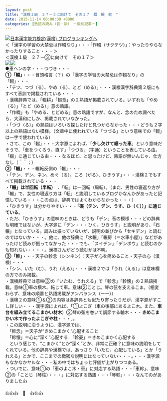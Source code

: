 ```yaml
---
layout: post
title: "漢検１級　２７－③に向けて　その１７　輟　輾　軫　"
date: 2015-11-14 00:00:00 +0900
categories: [熟語の読み（音・訓）　－個別記事－]
---
```


[![](/syuusyuu9701/assets/images/漢検１級-２７－③に向けて-その１７-輟-輾-軫--br_c_3028_1.gif)](http://blog.with2.net/link.php?1659096:3028 "日本漢字能力検定(漢検) ブログランキングへ")[日本漢字能力検定(漢検) ブログランキングへ](http://blog.with2.net/link.php?1659096:3028)  
＜「漢字の学習の大禁忌は作輟なり」・・・「作輟（サクテツ）」：やったりやらなかったりすること・・・＞  
＜漢検１級　２７－③に向けて　その１７＞  
![](/syuusyuu9701/assets/images/漢検１級-２７－③に向けて-その１７-輟-輾-軫--5042a89f21c6fc8cacf0a6d490e7f733.jpg)![](/syuusyuu9701/assets/images/漢検１級-２７－③に向けて-その１７-輟-輾-軫--20f76c71634d5b7d02791dbbe620c0cb.jpg)  
●車ヘンの字・・・つづき・・・  
**①「輟」**・・・冒頭格言（？）の「漢字の学習の大禁忌は作輟なり」の「輟」・・・  
・「テツ、つづ（る）、やめ（る）、とど（める）」・・・漢検漢字辞典第２版にもすべて音訓で掲載されている・・・  
・漢検辞典では、「輟耕」「輟食」の２熟語が掲載されている。いずれも「やめ（る）」「とど（める）」意の熟語。  
・「作輟」も「やめる、とどめる」意の熟語ですが、なんと、念のため調べたら、大漢和にしか、掲載されていなかった。  
・「つづ（る）」の熟語はいろいろ探したけど見つからなかった・・・どうも２字以上の熟語はない模様。（文章中に使われている「つづる」という意味での「輟」は一字で使われている）  
・さて、この「輟」・・・大字源によれば、「**少し欠けて繕った車**」という意味だそうで、「車をつくろう、直す」「つづる」（字通）ということを表している由。「綴」に通じている由・・・なるほど、と思ったけど、熟語が無いんじゃ、仕方なし（＾＾；）  
**②「輾」**・・・輾転反側の「輾」・・・  
・「テン、デン、ネン、めぐ（る）、ころ（がる）、ひきうす」・・・漢検２でもすべて掲載されている・・・  
・**「輾」は半回転（半転）**　、「転」は一回転（周転）。（また、男性の寝返り方が「輾」で、女性の寝返り方は「転」と説明しているブログかなんかがあったと記憶している・・・この点は、辞典ではよくわからなかった・・・）  
・「ひきうす」は分かりやすい・・・**「碾（テン、デン、うす、ひ（く））」に通じている**。  
・ただ、「ひきうす」の意味のときは、どうも「デン」音の模様・・・どの辞典も明確ではないが、大字源に「デン・・・ひく、ひきうす」と説明があり、「石輾」となっている。読みは振っていないが、説明の並びから「セキデン」と読むのではないか・・・。他に、他の辞典に「水輾」「輾房（＝水車小屋）」などがあったけど読みが振ってなかった・・・でも、「スイデン」「デンボウ」と読むのかも知れない・・・・。漢検さんがどう読むかは不明。  
**③「軫」**・・・天子の軫念（シンネン）：天子が心を痛めること・天子の心（漢検）・・・  
・「シン、いた（む）、うれ（える）」・・・漢検２では「うれ（える）」は意味欄の方でのみ掲載。  
・漢検辞典では意味③の「いたむ、うれえる」で「軫念」「軫懐」の２熟語掲載。意味①車の横木、転じて車。意味②ことじ。琴の弦を支えるこま。（相変わらず、意味の順番と熟語掲載がアンバランス（ーー））  
・漢検２の意味①＆②の内容は各辞典とも似たり寄ったりだが、漢字源がすこし詳しい・・・漢字源によれば、「①よこぎ（車の後部にあるよこ木。また、**車台を組み立てるこまかい材木**）②琴の弦を巻いて調節する軸木・・・**きめこまかい木で作ったよこぎや柱**・・・」。  
・この説明に沿うように、漢字源では、  
　「軫念」＝天子が“きめこまかく”心配すること  
　「軫懐」＝心に“深く”心配する　「軫憂」＝きめこまかく心配する  
　という感じで、“こまかく”とか“深く”とか、非常に正確？に意味の説明をしてくれている。他の辞典や漢検では、あっさり「いたむ、心配している」とか「うれえる」とかで、ここまでの緻密な説明にはなっていない・・・。・・・漢字源もなかなかヤルな・・・私の中ではちょっと評価が上がりつつある。  
・ついでに、意味①の「車のよこ木・車」に対応する熟語・・・「車軫」、意味②の「ことじ（琴柱）・・・」に対応する熟語・・・「琴軫」・・・なんてのがありました👍  
  
👍👍👍　🐑　👍👍👍  
　